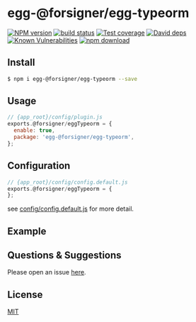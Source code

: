 # egg-@forsigner/egg-typeorm

[![NPM version][npm-image]][npm-url]
[![build status][travis-image]][travis-url]
[![Test coverage][codecov-image]][codecov-url]
[![David deps][david-image]][david-url]
[![Known Vulnerabilities][snyk-image]][snyk-url]
[![npm download][download-image]][download-url]

[npm-image]: https://img.shields.io/npm/v/egg-@forsigner/egg-typeorm.svg?style=flat-square
[npm-url]: https://npmjs.org/package/egg-@forsigner/egg-typeorm
[travis-image]: https://img.shields.io/travis/eggjs/egg-@forsigner/egg-typeorm.svg?style=flat-square
[travis-url]: https://travis-ci.org/eggjs/egg-@forsigner/egg-typeorm
[codecov-image]: https://img.shields.io/codecov/c/github/eggjs/egg-@forsigner/egg-typeorm.svg?style=flat-square
[codecov-url]: https://codecov.io/github/eggjs/egg-@forsigner/egg-typeorm?branch=master
[david-image]: https://img.shields.io/david/eggjs/egg-@forsigner/egg-typeorm.svg?style=flat-square
[david-url]: https://david-dm.org/eggjs/egg-@forsigner/egg-typeorm
[snyk-image]: https://snyk.io/test/npm/egg-@forsigner/egg-typeorm/badge.svg?style=flat-square
[snyk-url]: https://snyk.io/test/npm/egg-@forsigner/egg-typeorm
[download-image]: https://img.shields.io/npm/dm/egg-@forsigner/egg-typeorm.svg?style=flat-square
[download-url]: https://npmjs.org/package/egg-@forsigner/egg-typeorm

<!--
Description here.
-->

## Install

```bash
$ npm i egg-@forsigner/egg-typeorm --save
```

## Usage

```js
// {app_root}/config/plugin.js
exports.@forsigner/eggTypeorm = {
  enable: true,
  package: 'egg-@forsigner/egg-typeorm',
};
```

## Configuration

```js
// {app_root}/config/config.default.js
exports.@forsigner/eggTypeorm = {
};
```

see [config/config.default.js](config/config.default.js) for more detail.

## Example

<!-- example here -->

## Questions & Suggestions

Please open an issue [here](https://github.com/eggjs/egg/issues).

## License

[MIT](LICENSE)
